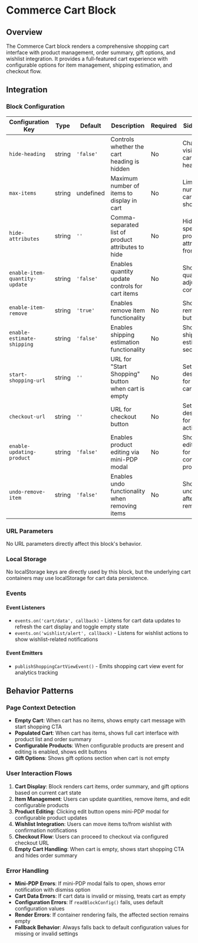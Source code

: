 # Commerce Cart Block

## Overview

The Commerce Cart block renders a comprehensive shopping cart interface with product management, order summary, gift options, and wishlist integration. It provides a full-featured cart experience with configurable options for item management, shipping estimation, and checkout flow.

## Integration

### Block Configuration

| Configuration Key | Type | Default | Description | Required | Side Effects |
|-------------------|------|---------|-------------|----------|--------------|
| `hide-heading` | string | `'false'` | Controls whether the cart heading is hidden | No | Changes visibility of cart section heading |
| `max-items` | string | undefined | Maximum number of items to display in cart | No | Limits the number of cart items shown |
| `hide-attributes` | string | `''` | Comma-separated list of product attributes to hide | No | Hides specified product attributes from display |
| `enable-item-quantity-update` | string | `'false'` | Enables quantity update controls for cart items | No | Shows/hides quantity adjustment controls |
| `enable-item-remove` | string | `'true'` | Enables remove item functionality | No | Shows/hides remove item buttons |
| `enable-estimate-shipping` | string | `'false'` | Enables shipping estimation functionality | No | Shows/hides shipping estimation section |
| `start-shopping-url` | string | `''` | URL for "Start Shopping" button when cart is empty | No | Sets destination for empty cart CTA |
| `checkout-url` | string | `''` | URL for checkout button | No | Sets destination for checkout action |
| `enable-updating-product` | string | `'false'` | Enables product editing via mini-PDP modal | No | Shows/hides edit buttons for configurable products |
| `undo-remove-item` | string | `'false'` | Enables undo functionality when removing items | No | Shows/hides undo option after item removal |

### URL Parameters

No URL parameters directly affect this block's behavior.

### Local Storage

No localStorage keys are directly used by this block, but the underlying cart containers may use localStorage for cart data persistence.

### Events

#### Event Listeners

- `events.on('cart/data', callback)` - Listens for cart data updates to refresh the cart display and toggle empty state
- `events.on('wishlist/alert', callback)` - Listens for wishlist actions to show wishlist-related notifications

#### Event Emitters

- `publishShoppingCartViewEvent()` - Emits shopping cart view event for analytics tracking

## Behavior Patterns

### Page Context Detection

- **Empty Cart**: When cart has no items, shows empty cart message with start shopping CTA
- **Populated Cart**: When cart has items, shows full cart interface with product list and order summary
- **Configurable Products**: When configurable products are present and editing is enabled, shows edit buttons
- **Gift Options**: Shows gift options section when cart is not empty

### User Interaction Flows

1. **Cart Display**: Block renders cart items, order summary, and gift options based on current cart state
2. **Item Management**: Users can update quantities, remove items, and edit configurable products
3. **Product Editing**: Clicking edit button opens mini-PDP modal for configurable product updates
4. **Wishlist Integration**: Users can move items to/from wishlist with confirmation notifications
5. **Checkout Flow**: Users can proceed to checkout via configured checkout URL
6. **Empty Cart Handling**: When cart is empty, shows start shopping CTA and hides order summary

### Error Handling

- **Mini-PDP Errors**: If mini-PDP modal fails to open, shows error notification with dismiss option
- **Cart Data Errors**: If cart data is invalid or missing, treats cart as empty
- **Configuration Errors**: If `readBlockConfig()` fails, uses default configuration values
- **Render Errors**: If container rendering fails, the affected section remains empty
- **Fallback Behavior**: Always falls back to default configuration values for missing or invalid settings
